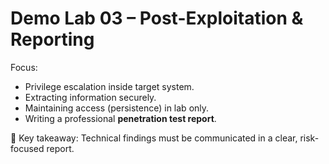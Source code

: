 # Demo Lab 03 – Post-Exploitation & Reporting

Focus:
- Privilege escalation inside target system.
- Extracting information securely.
- Maintaining access (persistence) in lab only.
- Writing a professional **penetration test report**.

📌 Key takeaway: Technical findings must be communicated in a clear, risk-focused report.
